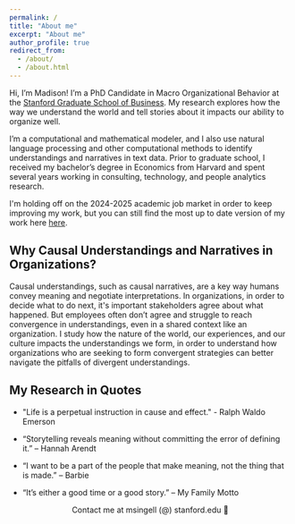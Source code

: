 ```yaml
---
permalink: /
title: "About me"
excerpt: "About me"
author_profile: true
redirect_from: 
  - /about/
  - /about.html
---
```



Hi, I’m Madison! I’m a PhD Candidate in Macro Organizational Behavior at the [Stanford Graduate School of Business](https://www.gsb.stanford.edu/programs/phd/academic-experience/students/madison-singell). My research explores how the way we understand the world and tell stories about it impacts our ability to organize well. 

I’m a computational and mathematical modeler, and I also use natural language processing and other computational methods to identify understandings and narratives in text data. Prior to graduate school, I received my bachelor’s degree in Economics from Harvard and spent several years working in consulting, technology, and people analytics research. 

I'm holding off on the 2024-2025 academic job market in order to keep improving my work, but you can still find the most up to date version of my work here [here](/files/Singell_JMP_current.pdf).

## Why Causal Understandings and Narratives in Organizations? 
Causal understandings, such as causal narratives, are a key way humans convey meaning and negotiate interpretations. In organizations, in order to decide what to do next, it's important stakeholders agree about what happened. But employees often don’t agree and struggle to reach convergence in understandings, even in a shared context like an organization. I study how the nature of the world, our experiences, and our culture impacts the understandings we form, in order to understand how organizations who are seeking to form convergent strategies can better navigate the pitfalls of divergent understandings. 

## My Research in Quotes
- "Life is a perpetual instruction in cause and effect." - Ralph Waldo Emerson

- “Storytelling reveals meaning without committing the error of defining it.” – Hannah Arendt

- “I want to be a part of the people that make meaning, not the thing that is made.” – Barbie

- “It’s either a good time or a good story.” – My Family Motto

<div align="center">Contact me at msingell (@) stanford.edu 📩</div>
